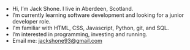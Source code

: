 - Hi, I’m Jack Shone. I live in Aberdeen, Scotland.
- I’m currently learning software development and looking for a junior developer role.
- I'm familiar with HTML, CSS, Javascript, Python, git, and SQL.
- I’m interested in programming, investing and running.
- Email me: jackshone93@gmail.com

